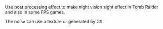 Use post processing effect to make night vision sight effect in Tomb Raider and also in some FPS games.

The noise can use a texture or generated by C#.
